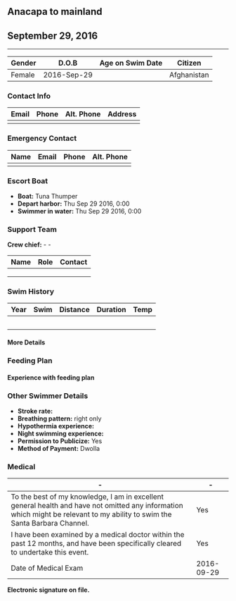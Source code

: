 # 
## Anacapa to mainland
## September 29, 2016

---

Gender | D.O.B | Age on Swim Date | Citizen
------ | ----- | ---------------- | -------
Female | 2016-Sep-29 |  | Afghanistan

### Contact Info

Email | Phone | Alt. Phone | Address |
----- | ----- | ---------- | ------- |
 |  |  | 

### Emergency Contact

Name | Email | Phone | Alt. Phone |
---- | ----- | ----- | ---------- |
 |  |  | 

### Escort Boat

- **Boat:** Tuna Thumper
- **Depart harbor:** Thu Sep 29 2016, 0:00
- **Swimmer in water:** Thu Sep 29 2016, 0:00

### Support Team

**Crew chief:**  -  - 

Name | Role | Contact
---- | ---- | -------
 |  | 
 |  | 
 |  | 

### Swim History

Year | Swim | Distance | Duration | Temp
---- | ---- | -------- | -------- | ----
 |  |  |  | 
 |  |  |  | 
 |  |  |  | 
 |  |  |  | 
 |  |  |  | 

#### More Details



### Feeding Plan



#### Experience with feeding plan



### Other Swimmer Details

- **Stroke rate:** 
- **Breathing pattern:** right only
- **Hypothermia experience:** 
- **Night swimming experience:** 
- **Permission to Publicize:** Yes
- **Method of Payment:** Dwolla

### Medical

\-  |  \-
-- | --
To the best of my knowledge, I am in excellent general health and have not omitted any information which might be relevant to my ability to swim the Santa Barbara Channel. | Yes
I have been examined by a medical doctor within the past 12 months, and have been specifically cleared to undertake this event. | Yes
Date of Medical Exam | 2016-09-29

**Electronic signature on file.**
